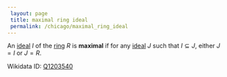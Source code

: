 ```yaml
---
 layout: page
 title: maximal ring ideal
 permalink: /chicago/maximal_ring_ideal
---
```


An [ideal](https://mathgloss.github.io/MathGloss/chicago/ring_ideal) $I$ of the [ring](https://mathgloss.github.io/MathGloss/chicago/ring) $R$ is **maximal** if for any [ideal](https://mathgloss.github.io/MathGloss/chicago/###########ideal) $J$ such that $I\subseteq J$, either $J=I$ or $J=R$. 

Wikidata ID: [Q1203540](https://www.wikidata.org/wiki/Q1203540)
